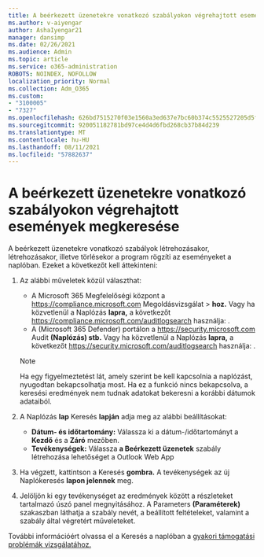 ```yaml
---
title: A beérkezett üzenetekre vonatkozó szabályokon végrehajtott események megkeresése
ms.author: v-aiyengar
author: AshaIyengar21
manager: dansimp
ms.date: 02/26/2021
ms.audience: Admin
ms.topic: article
ms.service: o365-administration
ROBOTS: NOINDEX, NOFOLLOW
localization_priority: Normal
ms.collection: Adm_O365
ms.custom:
- "3100005"
- "7327"
ms.openlocfilehash: 626bd7515270f03e1560a3ed637e7bc60b374c5525527205d5f6775e4758f07a
ms.sourcegitcommit: 920051182781bd97ce4d4d6fbd268cb37b84d239
ms.translationtype: MT
ms.contentlocale: hu-HU
ms.lasthandoff: 08/11/2021
ms.locfileid: "57882637"
---
```

# <a name="find-events-performed-on-inbox-rules"></a>A beérkezett üzenetekre vonatkozó szabályokon végrehajtott események megkeresése

A beérkezett üzenetekre vonatkozó szabályok létrehozásakor, létrehozásakor, illetve törlésekor a program rögzíti az eseményeket a naplóban. Ezeket a következőt kell áttekinteni:

1. Az alábbi műveletek közül választhat:
   - A Microsoft 365 Megfelelőségi központ a <https://compliance.microsoft.com> Megoldásvizsgálat  \> **hoz.** Vagy ha közvetlenül a Naplózás **lapra,** a következőt <https://compliance.microsoft.com/auditlogsearch> használja: .
   - A (Microsoft 365 Defender) portálon a <https://security.microsoft.com> Audit **(Naplózás) stb.** Vagy ha közvetlenül a Naplózás **lapra,** a következőt <https://security.microsoft.com/auditlogsearch> használja: .

    > [!NOTE]
    > Ha egy figyelmeztetést lát, amely szerint be kell kapcsolnia a naplózást, nyugodtan bekapcsolhatja most. Ha ez a funkció nincs bekapcsolva, a keresési eredmények nem tudnak adatokat bekeresni a korábbi dátumok adataiból.

2. A Naplózás **lap** Keresés **lapján** adja meg az alábbi beállításokat:
   - **Dátum- és időtartomány:** Válassza ki a dátum-/időtartományt a **Kezdő** és a **Záró** mezőben.
   - **Tevékenységek:** Válassza **a Beérkezett üzenetek** szabály létrehozása lehetőséget a Outlook Web App

3. Ha végzett, kattintson a Keresés **gombra.** A tevékenységek az új Naplókeresés **lapon jelennek** meg.

4. Jelöljön ki egy tevékenységet az eredmények között a részleteket tartalmazó úszó panel megnyitásához. A Parameters **(Paraméterek)** szakaszban láthatja a szabály nevét, a beállított feltételeket, valamint a szabály által végretért műveleteket.

További információért olvassa el a Keresés a naplóban a [gyakori támogatási problémák vizsgálatához.](https://docs.microsoft.com/microsoft-365/compliance/auditing-troubleshooting-scenarios)
